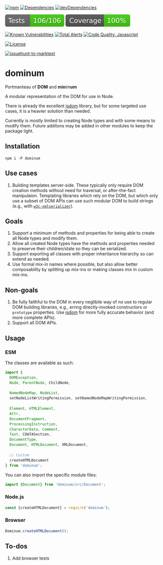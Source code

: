 [![npm](https://img.shields.io/npm/v/dominum.svg)](https://www.npmjs.com/package/dominum)
[![Dependencies](https://img.shields.io/david/brettz9/dominum.svg)](https://david-dm.org/brettz9/dominum)
[![devDependencies](https://img.shields.io/david/dev/brettz9/dominum.svg)](https://david-dm.org/brettz9/dominum?type=dev)

[![testing badge](https://raw.githubusercontent.com/brettz9/dominum/master/badges/tests-badge.svg?sanitize=true)](badges/tests-badge.svg)
[![coverage badge](https://raw.githubusercontent.com/brettz9/dominum/master/badges/coverage-badge.svg?sanitize=true)](badges/coverage-badge.svg)

[![Known Vulnerabilities](https://snyk.io/test/github/brettz9/dominum/badge.svg)](https://snyk.io/test/github/brettz9/dominum)
[![Total Alerts](https://img.shields.io/lgtm/alerts/g/brettz9/dominum.svg?logo=lgtm&logoWidth=18)](https://lgtm.com/projects/g/brettz9/dominum/alerts)
[![Code Quality: Javascript](https://img.shields.io/lgtm/grade/javascript/g/brettz9/dominum.svg?logo=lgtm&logoWidth=18)](https://lgtm.com/projects/g/brettz9/dominum/context:javascript)

[![License](https://img.shields.io/npm/l/dominum.svg)](LICENSE-MIT.txt)

[![issuehunt-to-marktext](https://issuehunt.io/static/embed/issuehunt-button-v1.svg)](https://issuehunt.io/r/brettz9/dominum)

# dominum

Portmanteau of **DOM** and **min**im**um**

A modular representation of the DOM for use in Node.

There is already the excellent [jsdom](https://github.com/jsdom/jsdom/)
library, but for some targeted use cases, it is a heavier solution than needed.

Currently is mostly limited to creating Node types and with some means to
modify them. Future additons may be added in other modules to keep the
package light.

## Installation

```
npm i -P dominum
```

## Use cases

1. Building templates server-side. These typically only require DOM creation
    methods without need for traversal, or after-the-fact manipulaion.
    Templating libraries which rely on the DOM, but which only use a subset
    of DOM APIs can use such modular DOM to build strings (e.g., with
    [`w3c-xmlserializer`](https://github.com/jsdom/w3c-xmlserializer)).

## Goals

1. Support a minimum of methods and properties for being able to create all
    Node types and modify them.
2. Allow all created Node types have the methods and properties needed to
    preserve their children/state so they can be serialized.
3. Support exporting all classes with proper inheritance hierarchy so can
    extend as needed.
4. Use formal mix-in names where possible, but also allow better
    composability by splitting up mix-ins or making classes mix in custom
    mix-ins.

## Non-goals

1. Be fully faithful to the DOM in every neglibile way of no use to regular
    DOM building libraries, e.g., erring directly-invoked constructors or
    `prototype` properties. Use
    [jsdom](https://github.com/jsdom/jsdom/)
    for more fully accurate behavior (and more complete APIs).
2. Support all DOM APIs.

## Usage

### ESM

The classes are available as such:

```js
import {
  DOMException,
  Node, ParentNode, ChildNode,

  NamedNodeMap, NodeList,
  setNodeListWritingPermission, setNamedNodeMapWritingPermission,

  Element, HTMLElement,
  Attr,
  DocumentFragment,
  ProcessingInstruction,
  CharacterData, Comment,
  Text, CDATASection,
  DocumentType,
  Document, HTMLDocument, XMLDocument,

  // Custom
  createHTMLDocument
} from 'dominum';
```

You can also import the specific module files:

```js
import {Document} from 'dominum/src/Document';
```

### Node.js

```js
const {createHTMLDocument} = require('dominum');
```

### Browser

```js
Dominum.createHTMLDocument();
```

## To-dos

1. Add browser tests
